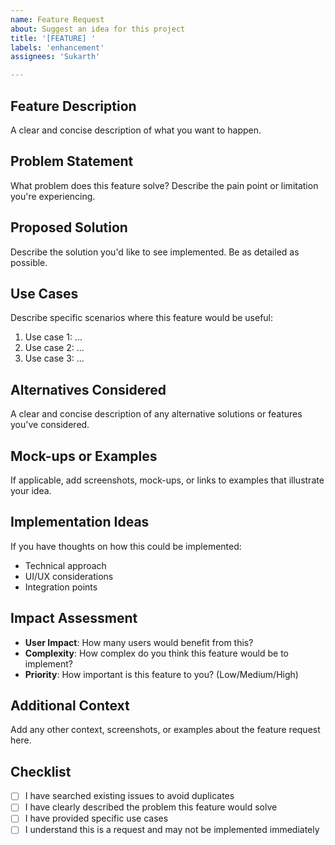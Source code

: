 ```yaml
---
name: Feature Request
about: Suggest an idea for this project
title: '[FEATURE] '
labels: 'enhancement'
assignees: 'Sukarth'

---
```


## Feature Description
A clear and concise description of what you want to happen.

## Problem Statement
What problem does this feature solve? Describe the pain point or limitation you're experiencing.

## Proposed Solution
Describe the solution you'd like to see implemented. Be as detailed as possible.

## Use Cases
Describe specific scenarios where this feature would be useful:
1. Use case 1: ...
2. Use case 2: ...
3. Use case 3: ...

## Alternatives Considered
A clear and concise description of any alternative solutions or features you've considered.

## Mock-ups or Examples
If applicable, add screenshots, mock-ups, or links to examples that illustrate your idea.

## Implementation Ideas
If you have thoughts on how this could be implemented:
- Technical approach
- UI/UX considerations
- Integration points

## Impact Assessment
- **User Impact**: How many users would benefit from this?
- **Complexity**: How complex do you think this feature would be to implement?
- **Priority**: How important is this feature to you? (Low/Medium/High)

## Additional Context
Add any other context, screenshots, or examples about the feature request here.

## Checklist
- [ ] I have searched existing issues to avoid duplicates
- [ ] I have clearly described the problem this feature would solve
- [ ] I have provided specific use cases
- [ ] I understand this is a request and may not be implemented immediately
